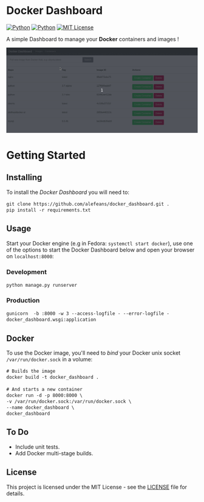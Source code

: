 # Docker Dashboard
[![Python](https://img.shields.io/badge/python-3.7-blue.svg)]() [![Python](https://img.shields.io/badge/python-3.6-blue.svg)]() [![MIT License](https://img.shields.io/badge/license-MIT-007EC7.svg?style=flat)](/LICENSE)

A simple Dashboard to manage your **Docker** containers and images !

![](/imgs/dashboard_usage.gif)

# Getting Started

## Installing

To install the _Docker Dashboard_ you will need to:

```
git clone https://github.com/alefeans/docker_dashboard.git .
pip install -r requirements.txt
```

## Usage

Start your Docker engine (e.g in Fedora: `systemctl start docker`), use one of the options to start the Docker Dashboard below and open your browser on `localhost:8000`:

### Development

```
python manage.py runserver
```

### Production

```
gunicorn  -b :8000 -w 3 --access-logfile - --error-logfile - docker_dashboard.wsgi:application
```

## Docker

To use the Docker image, you'll need to _bind_ your Docker unix socket `/var/run/docker.sock` in a volume:

```
# Builds the image
docker build -t docker_dashboard .

# And starts a new container
docker run -d -p 8000:8000 \
-v /var/run/docker.sock:/var/run/docker.sock \
--name docker_dashboard \
docker_dashboard
```

## To Do

- Include unit tests.
- Add Docker multi-stage builds.

## License

This project is licensed under the MIT License - see the [LICENSE](LICENSE) file for details.
